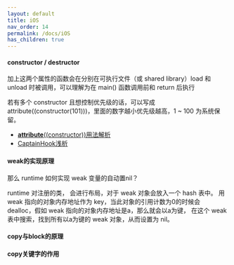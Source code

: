 ```yaml
---
layout: default
title: iOS
nav_order: 14
permalink: /docs/iOS
has_children: true
---
```


#### constructor / destructor
加上这两个属性的函数会在分别在可执行文件（或 shared library）load 和 unload 时被调用，可以理解为在 main() 函数调用前和 return 后执行

若有多个 constructor 且想控制优先级的话，可以写成 attribute((constructor(101)))，里面的数字越小优先级越高，1 ~ 100 为系统保留。

- [__attribute__((constructor))用法解析](https://www.jianshu.com/p/dd425b9dc9db)
- [CaptainHook浅析](https://www.jianshu.com/p/8834b4ce8781)

#### weak的实现原理

那么 runtime 如何实现 weak 变量的自动置nil？

runtime 对注册的类， 会进行布局，对于 weak 对象会放入一个 hash 表中。 用 weak 指向的对象内存地址作为 key，当此对象的引用计数为0的时候会 dealloc，假如 weak 指向的对象内存地址是a，那么就会以a为键， 在这个 weak 表中搜索，找到所有以a为键的 weak 对象，从而设置为 nil。

#### copy与block的原理


#### copy关键字的作用